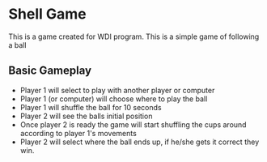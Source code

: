# Shell Game
This is a game created for WDI program.  This is a simple game of following a ball

## Basic Gameplay
- Player 1 will select to play with another player or computer
- Player 1 (or computer) will choose where to play the ball
- Player 1 will shuffle the ball for 10 seconds
- Player 2 will see the balls initial position
- Once player 2 is ready the game will start shuffling the cups around according to player 1's movements
- Player 2 will select where the ball ends up, if he/she gets it correct they win.

